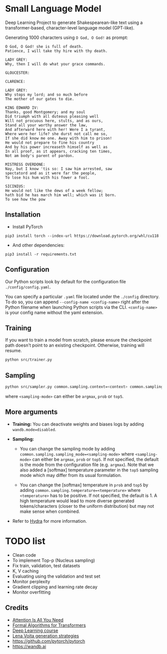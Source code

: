 # Small Language Model
Deep Learning Project to generate Shakespearean-like text using a transformer-based, character-level language model (GPT-like).

Generating $1000$ characters using `O God, O God!` as prompt:
```
O God, O God! she is full of death.
Patience, I will take thy hire with thy death.

LADY GREY:
Why, then I will do what your grace commands.

GLOUCESTER:

CLARENCE:

LADY GREY:
Why stops my lord; and so much before
The mother of our gates to die.

KING EDWARD IV:
Thanks, good Montgomery; and my soul
Did triumph with all duteous pleasing well
Will not procuous here, stults, and as ours,
Stand all your worthy answer the law,
And afterward here with her! Were I a tyrant,
Where were her life? she durst not call me so,
If she did know me one. Away with him to prison!
He would not prepare to fine his country
And by his power increaseth himself as well as
In all proof, as it appears, cracking ten times,
Not am body's parent of pardon.

MISTRESS OVERDONE:
Nay, but I know 'tis so: I saw him arrested, saw
spectatord and as it were far the people,
To lose his hum with his fower a fool.

SICINIUS:
He would not like the dews of a week fellow;
hath bid he has march him well; which was it born.
To see how the pow
```

## Installation

- Install PyTorch

```
pip3 install torch --index-url https://download.pytorch.org/whl/cu118
```

- And other dependencies:
```
pip3 install -r requirements.txt
```

## Configuration

Our Python scripts look by default for the configuration file `./config/config.yaml`. 

You can specify a particular `.yaml` file located under the `./config` directory. To do so, you can append `--config-name <config-name>` right after the Python filename when launching Python scripts via the CLI. `<config-name>` is your config name without the yaml extension.


## Training

If you want to train a model from scratch, please ensure the checkpoint path doesn't point to an existing checkpoint. Otherwise, training will resume.
```bash
python src/trainer.py
```

## Sampling

```bash
python src/sampler.py common.sampling.context=<context> common.sampling.nb_tokens=<nb-chars-to-gen>
```

where `<sampling-mode>` can either be `argmax`, `prob` or `top5`.

## More arguments

- **Training:** You can deactivate weights and biases logs by adding `wandb.mode=disabled`.

- **Sampling:** 
  - You can change the sampling mode by adding `common.sampling.sampling_mode=<sampling-mode>` where `<sampling-mode>` can either be `argmax`, `prob` or `top5`. If not specified, the default is the mode from the configuration file (e.g. `argmax`). Note that we also added a [softmax] temperature parameter in the `top5` sampling mode which may differ from its usual formulation.

  - You can change the [softmax] temperature in `prob` and `top5` by adding `common.sampling.temperature=<temperature>` where `<temperature>` has to be positive. If not specified, the default is $1$. A high temperature would lead to more diverse generated tokens/characters (closer to the uniform distribution) but may not make sense when combined.

- Refer to [Hydra](https://hydra.cc/docs/intro/) for more information.


# TODO list

- Clean code
- To implement Top-p (Nucleus sampling)
- Fix train, validation, test datasets
- K, V caching
- Evaluating using the validation and test set
- Monitor perplexity
- Gradient clipping and learning rate decay
- Monitor overfitting

## Credits
- [Attention Is All You Need](https://arxiv.org/abs/1706.03762)
- [Formal Algorithms for Transformers](https://arxiv.org/abs/2207.09238)
- [Deep Learning course](https://fleuret.org/dlc/materials/dlc-handout-13-3-transformers.pdf)
- [Lena Voita generation strategies](https://lena-voita.github.io/nlp_course/language_modeling.html#generation_strategies)
- https://github.com/pytorch/pytorch
- https://wandb.ai